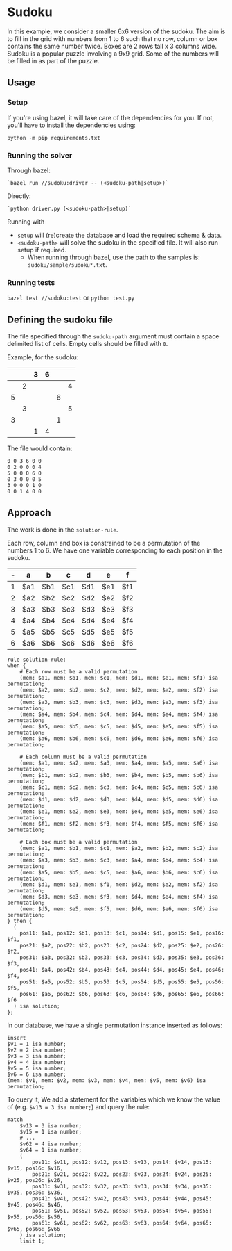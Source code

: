 # Sudoku
In this example, we consider a smaller 6x6 version of the sudoku.
The aim is to fill in the grid with numbers from 1 to 6 such that no row, column or box contains the same number twice.
Boxes are 2 rows tall x 3 columns wide.
Sudoku is a popular puzzle involving a 9x9 grid.
Some of the numbers will be filled in as part of the puzzle.


## Usage
### Setup
If you're using bazel, it will take care of the dependencies for you.
If not, you'll have to install the dependencies using:

`python -m pip requirements.txt`

### Running the solver
Through bazel:

    `bazel run //sudoku:driver -- (<sudoku-path|setup>)`
Directly:

    `python driver.py (<sudoku-path>|setup)`

Running with 
* `setup` will (re)create the database and load the required schema & data.
* `<sudoku-path>` will solve the sudoku in the specified file. It will also run setup if required.
    - When running through bazel, use the path to the samples is: `sudoku/sample/sudoku*.txt`.

### Running tests
`bazel test //sudoku:test`  or `python test.py`
    
## Defining the sudoku file
The file specified through the `sudoku-path` argument must contain a space
delimited list of cells. Empty cells should be filled with `0`.

Example, for the sudoku:

|   |   | 3 | 6 |   |   |
|---|---|---|---|---|---|
|   | 2 |   |   |   | 4 |
| 5 |   |   |   | 6 |   |
|   | 3 |   |   |   | 5 |
| 3 |   |   |   | 1 |   |
|   |   | 1 | 4 |   |   |

The file would contain:
```
0 0 3 6 0 0
0 2 0 0 0 4
5 0 0 0 6 0
0 3 0 0 0 5
3 0 0 0 1 0
0 0 1 4 0 0
```

## Approach
The work is done in the `solution-rule`.

Each row, column and box is constrained to be a permutation of the numbers 1 to 6.
We have one variable corresponding to each position in the sudoku. 

| - | a | b | c | d | e | f |
|---|---|---|---|---|---|---|
| 1 |$a1|$b1|$c1|$d1|$e1|$f1|
| 2 |$a2|$b2|$c2|$d2|$e2|$f2|
| 3 |$a3|$b3|$c3|$d3|$e3|$f3|
| 4 |$a4|$b4|$c4|$d4|$e4|$f4|
| 5 |$a5|$b5|$c5|$d5|$e5|$f5|
| 6 |$a6|$b6|$c6|$d6|$e6|$f6|

 
```typeql
rule solution-rule:
when {
    # Each row must be a valid permutation 
    (mem: $a1, mem: $b1, mem: $c1, mem: $d1, mem: $e1, mem: $f1) isa permutation;
    (mem: $a2, mem: $b2, mem: $c2, mem: $d2, mem: $e2, mem: $f2) isa permutation;
    (mem: $a3, mem: $b3, mem: $c3, mem: $d3, mem: $e3, mem: $f3) isa permutation;
    (mem: $a4, mem: $b4, mem: $c4, mem: $d4, mem: $e4, mem: $f4) isa permutation;
    (mem: $a5, mem: $b5, mem: $c5, mem: $d5, mem: $e5, mem: $f5) isa permutation;
    (mem: $a6, mem: $b6, mem: $c6, mem: $d6, mem: $e6, mem: $f6) isa permutation;
    
    # Each column must be a valid permutation
    (mem: $a1, mem: $a2, mem: $a3, mem: $a4, mem: $a5, mem: $a6) isa permutation;
    (mem: $b1, mem: $b2, mem: $b3, mem: $b4, mem: $b5, mem: $b6) isa permutation;
    (mem: $c1, mem: $c2, mem: $c3, mem: $c4, mem: $c5, mem: $c6) isa permutation;
    (mem: $d1, mem: $d2, mem: $d3, mem: $d4, mem: $d5, mem: $d6) isa permutation;
    (mem: $e1, mem: $e2, mem: $e3, mem: $e4, mem: $e5, mem: $e6) isa permutation;
    (mem: $f1, mem: $f2, mem: $f3, mem: $f4, mem: $f5, mem: $f6) isa permutation;
    
    # Each box must be a valid permutation
    (mem: $a1, mem: $b1, mem: $c1, mem: $a2, mem: $b2, mem: $c2) isa permutation;
    (mem: $a3, mem: $b3, mem: $c3, mem: $a4, mem: $b4, mem: $c4) isa permutation;
    (mem: $a5, mem: $b5, mem: $c5, mem: $a6, mem: $b6, mem: $c6) isa permutation;
    (mem: $d1, mem: $e1, mem: $f1, mem: $d2, mem: $e2, mem: $f2) isa permutation;
    (mem: $d3, mem: $e3, mem: $f3, mem: $d4, mem: $e4, mem: $f4) isa permutation;
    (mem: $d5, mem: $e5, mem: $f5, mem: $d6, mem: $e6, mem: $f6) isa permutation;
} then {
  (
    pos11: $a1, pos12: $b1, pos13: $c1, pos14: $d1, pos15: $e1, pos16: $f1,
    pos21: $a2, pos22: $b2, pos23: $c2, pos24: $d2, pos25: $e2, pos26: $f2,
    pos31: $a3, pos32: $b3, pos33: $c3, pos34: $d3, pos35: $e3, pos36: $f3,
    pos41: $a4, pos42: $b4, pos43: $c4, pos44: $d4, pos45: $e4, pos46: $f4,
    pos51: $a5, pos52: $b5, pos53: $c5, pos54: $d5, pos55: $e5, pos56: $f5,
    pos61: $a6, pos62: $b6, pos63: $c6, pos64: $d6, pos65: $e6, pos66: $f6
  ) isa solution;
};
```

In our database, we have a single permutation instance inserted as follows:
```typeql
insert 
$v1 = 1 isa number;
$v2 = 2 isa number;
$v3 = 3 isa number;
$v4 = 4 isa number;
$v5 = 5 isa number;
$v6 = 6 isa number;
(mem: $v1, mem: $v2, mem: $v3, mem: $v4, mem: $v5, mem: $v6) isa permutation;
```


To query it, We add a statement for the variables which we know the value of (e.g. `$v13 = 3 isa number;`) and query the rule:
```typeql
match
    $v13 = 3 isa number;
    $v15 = 1 isa number;
    # ...
    $v62 = 4 isa number;
    $v64 = 1 isa number;
    (
        pos11: $v11, pos12: $v12, pos13: $v13, pos14: $v14, pos15: $v15, pos16: $v16,
        pos21: $v21, pos22: $v22, pos23: $v23, pos24: $v24, pos25: $v25, pos26: $v26,
        pos31: $v31, pos32: $v32, pos33: $v33, pos34: $v34, pos35: $v35, pos36: $v36,
        pos41: $v41, pos42: $v42, pos43: $v43, pos44: $v44, pos45: $v45, pos46: $v46,
        pos51: $v51, pos52: $v52, pos53: $v53, pos54: $v54, pos55: $v55, pos56: $v56,
        pos61: $v61, pos62: $v62, pos63: $v63, pos64: $v64, pos65: $v65, pos66: $v66
    ) isa solution;
    limit 1;
```